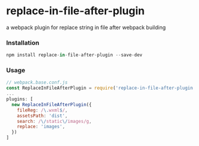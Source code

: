 # replace-in-file-after-plugin
a webpack plugin for replace string in file after webpack building

### Installation
```js
npm install replace-in-file-after-plugin --save-dev
```

###  Usage
```js
// webpack.base.conf.js
const ReplaceInFileAfterPlugin = require('replace-in-file-after-plugin')
...
plugins: [
  new ReplaceInFileAfterPlugin({
    fileReg: /\.wxml$/,
    assetsPath: 'dist',
    search: /\/static\/images/g,
    replace: 'images',
  })
]
```